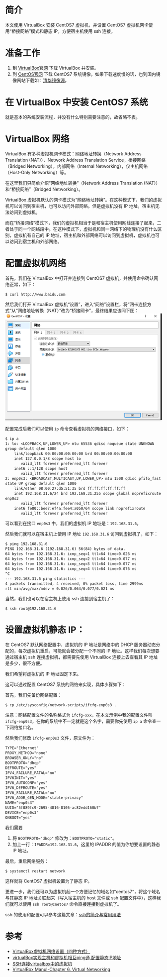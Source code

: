 # 简介
本文使用 VirtualBox 安装 CentOS7 虚拟机，并设置 CentOS7 虚拟机网卡使用“桥接网络”模式和静态 IP，方便宿主机使用 ssh 连接。


# 准备工作
1. 到 [VirtualBox官网](https://www.virtualbox.org/) 下载 VirtualBox 并安装。
2. 到 [CentOS官网](https://www.centos.org/) 下载 CentOS7 系统镜像。如果下载速度慢的话，也到国内镜像网站下载如：[清华镜像源](https://mirrors.tuna.tsinghua.edu.cn/)。


# 在 VirtualBox 中安装 CentOS7 系统
就是基本的系统安装流程，并没有什么特别需要注意的，故省略不表。


# VirtualBox 网络
VirtualBox 有多种虚拟机网卡模式：网络地址转换（Network Address Translation (NAT)），Network Address Translation Service，桥接网络（Bridged Networking），内部网络（Internal Networking），仅主机网络（Host-Only Networking）等。

在这里我们只简单介绍“网络地址转换”（Network Address Translation (NAT)）和“桥接网络”（Bridged Networking）。

VirtualBox 虚拟机默认的网卡模式为“网络地址转换”。在这种模式下，我们的虚拟机可以访问到宿主机，也可以访问外部网络。但是虚拟机没有 IP 地址，宿主机无法访问到虚拟机。

而在“桥接网络”模式下，我们的虚拟机相当于是和宿主机使用网线连接了起来，二者处于同一个网络段中。在这种模式下，虚拟机和同一网络下的物理机没有什么区别，虚拟机有自己的 IP 地址，宿主机和外部网络可以访问到虚拟机，虚拟机也可以访问到宿主机和外部网络。


# 配置虚拟机网络
首先，我们在 VirtualBox 中打开并连接到 CentOS7 虚拟机，并使用命令确认网络正常，如下：
```
$ curl http://www.baidu.com
```

然后我们打开 VirtualBox 虚拟机“设置”，进入“网络”设置栏，将“网卡连接方式”从“网络地址转换（NAT）”改为“桥接网卡”，最终结果应该同下图：
![virtualbox网络配置](./img/virtualbox网络配置.png)

配置完成后我们可以使用 `ip` 命令查看虚拟机的网络接口，如下：
```
$ ip a
1: lo: <LOOPBACK,UP,LOWER_UP> mtu 65536 qdisc noqueue state UNKNOWN group default qlen 1000
    link/loopback 00:00:00:00:00:00 brd 00:00:00:00:00:00
    inet 127.0.0.1/8 scope host lo
       valid_lft forever preferred_lft forever
    inet6 ::1/128 scope host
       valid_lft forever preferred_lft forever
2: enp0s3: <BROADCAST,MULTICAST,UP,LOWER_UP> mtu 1500 qdisc pfifo_fast state UP group default qlen 1000
    link/ether 08:00:27:d5:51:35 brd ff:ff:ff:ff:ff:ff
    inet 192.168.31.6/24 brd 192.168.31.255 scope global noprefixroute enp0s3
       valid_lft forever preferred_lft forever
    inet6 fe80::bee7:ef4a:fee4:a050/64 scope link noprefixroute
       valid_lft forever preferred_lft forever
```

可以看到在接口 `enp0s3` 中，我们的虚拟机 IP 地址是：`192.168.31.6`。

然后我们就可以在宿主机上使用 IP 地址 `192.168.31.6` 访问到虚拟机了，如下：
```
$ ping 192.168.31.6
PING 192.168.31.6 (192.168.31.6) 56(84) bytes of data.
64 bytes from 192.168.31.6: icmp_seq=1 ttl=64 time=0.026 ms
64 bytes from 192.168.31.6: icmp_seq=2 ttl=64 time=0.077 ms
64 bytes from 192.168.31.6: icmp_seq=3 ttl=64 time=0.077 ms
64 bytes from 192.168.31.6: icmp_seq=4 ttl=64 time=0.076 ms
^C
--- 192.168.31.6 ping statistics ---
4 packets transmitted, 4 received, 0% packet loss, time 2999ms
rtt min/avg/max/mdev = 0.026/0.064/0.077/0.021 ms
```

当然，我们也可以在宿主机上使用 ssh 连接到宿主机了：
```
$ ssh root@192.168.31.6
```

# 设置虚拟机静态 IP：
在 CentOS7 默认网络配置中，虚拟机的 IP 地址是网络中的 DHCP 服务器动态分配的，每次虚拟机重启，可能就会被分配一个不同的 IP 地址。这样我们每次想要通过宿主机 ssh 连接虚拟机，都需要先使用 VirtualBox 连接上去查看其 IP 地址是多少，很不方便。

我们希望将虚拟机的 IP 地址固定下来。

这可以通过配置 CentOS7 系统的网络来实现，具体步骤如下：

首先，我们先备份网络配置：
```
$ cp /etc/sysconfig/network-scripts/ifcfg-enp0s3 .
```

注意：网络配置文件的名称格式为 `ifcfg-xxx`，在本文示例中我的配置文件叫 `ifcfg-enp0s3`，在你的系统中不一定就是这个名字，需要你先使用 `ip a` 命令查一下网络接口名。

然后我们修改 `ifcfg-enp0s3` 文件，原文件为：
```
TYPE="Ethernet"
PROXY_METHOD="none"
BROWSER_ONLY="no"
BOOTPROTO="dhcp"
DEFROUTE="yes"
IPV4_FAILURE_FATAL="no"
IPV6INIT="yes"
IPV6_AUTOCONF="yes"
IPV6_DEFROUTE="yes"
IPV6_FAILURE_FATAL="no"
IPV6_ADDR_GEN_MODE="stable-privacy"
NAME="enp0s3"
UUID="5f089fc9-2695-4816-8105-ac82edd160b7"
DEVICE="enp0s3"
ONBOOT="yes"
```

我们需要
1. 将 `BOOTPROTO="dhcp"` 修改为：`BOOTPROTO="static"`。
2. 加上一行：`IPADDR=192.168.31.6`，这里的 IPADDR 的值为你想要设置的静态 IP 地址。


最后，重启网络服务：
```
$ systemctl restart network
```

这样就将 CentOS7 虚拟机设置为了静态 IP。

更进一步，我们还可以为虚拟机起一个方便记忆的域名如“centos7”，将这个域名与其静态 IP 地址关联起来（写入宿主机的 host 文件或 ssh 配置文件中），这样我们就可以使用 `ssh root@cnetos7` 命令直接连接到虚拟机了。

ssh 的使用和配置可以参考这篇文章：[ssh的简介与常用用法](./2020-01-09-ssh的简介与常用用法.md)


# 参考
- [VirtualBox虚拟机网络设置（四种方式） ](https://www.douban.com/group/topic/15558388/)
- [virtualBox实现主机和虚拟机相互ping通,配置静态IP地址](https://blog.csdn.net/u010486658/article/details/70871940)
- [SSH连接virtualbox中的虚拟机](https://www.cnblogs.com/lxg0/p/6413965.html)
- [VirtualBox Manul-Chapter 6. Virtual Networking](https://www.virtualbox.org/manual/ch06.html)
